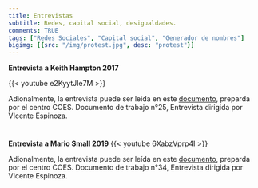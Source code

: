 ```yaml
---
title: Entrevistas 
subtitle: Redes, capital social, desigualdades. 
comments: TRUE
tags: ["Redes Sociales", "Capital social", "Generador de nombres"]
bigimg: [{src: "/img/protest.jpg", desc: "protest"}]
---
```




**Entrevista a Keith Hampton 2017**


{{< youtube e2KyytJIe7M >}}

Adionalmente, la entrevista puede ser leída en este [documento](https://coes.cl/wp-content/uploads/N%C2%BA25.-Entrevista-a-Keith-Hampton.pdf), preparda por el centro COES. Documento de trabajo n°25, Entrevista dirigida por VIcente Espinoza. 




#

**Entrevista a Mario Small 2019** 
{{< youtube 6XabzVprp4I >}}

Adionalmente, la entrevista puede ser leída en este [documento](https://coes.cl/wp-content/uploads/N%C2%BA34.-Entrevista-a-Mario-Luis-Small-1.pdf), preparda por el centro COES. Documento de trabajo n°34, Entrevista dirigida por VIcente Espinoza. 










